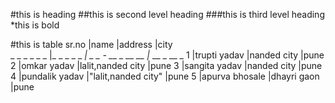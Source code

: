 

#this is heading
##this is second level heading
###this is third level heading
*this is bold


#this is table
sr.no		|name		|address		|city		
_ _  _  _ _  _  |_  _ _  _  _  _|  _   _ - __  _ __  __ |_  __ _  __ _ 
1		|trupti yadav	|nanded city		|pune
2   		|omkar yadav	|lalit,nanded city	|pune
3		|sangita yadav	|nanded city		|pune
4		|pundalik yadav	|"lalit,nanded city"	|pune
5		|apurva bhosale	|dhayri gaon		|pune
